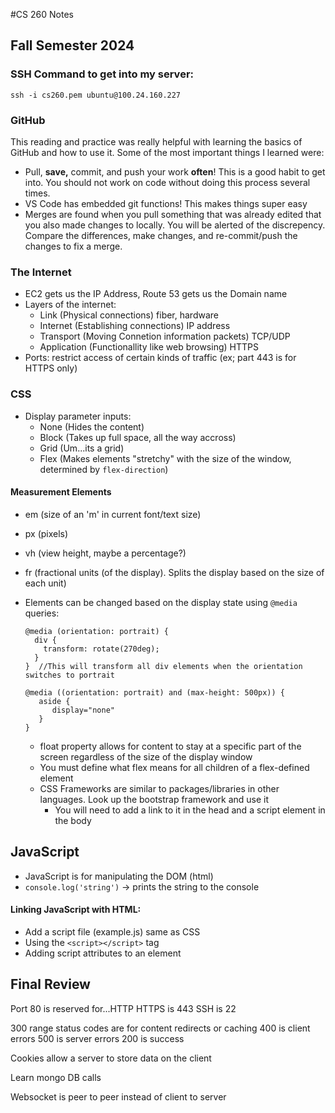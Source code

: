 #CS 260 Notes
## Fall Semester 2024

### SSH Command to get into my server:
`ssh -i cs260.pem ubuntu@100.24.160.227`

### GitHub
This reading and practice was really helpful with learning the basics of GitHub and how to use it. Some of the most important things I learned were:
- Pull, **save,** commit, and push your work __often__! This is a good habit to get into. You should not work on code without doing this process several times.
- VS Code has embedded git functions! This makes things super easy
- Merges are found when you pull something that was already edited that you also made changes to locally. You will be alerted of the discrepency. Compare the differences, make changes, and re-commit/push the changes to fix a merge.

### The Internet
 - EC2 gets us the IP Address, Route 53 gets us the Domain name
 - Layers of the internet:
   - Link (Physical connections) fiber, hardware
   - Internet (Establishing connections) IP address
   - Transport (Moving Connetion information packets) TCP/UDP
   - Application (Functionallity like web browsing) HTTPS
 - Ports: restrict access of certain kinds of traffic (ex; part 443 is for HTTPS only)

### CSS
 - Display parameter inputs:
   - None (Hides the content)
   - Block (Takes up full space, all the way accross)
   - Grid (Um...its a grid)
   - Flex (Makes elements "stretchy" with the size of the window, determined by `flex-direction`)
  
#### Measurement Elements
 - em (size of an 'm' in current font/text size)
 - px (pixels)
 - vh (view height, maybe a percentage?)
 - fr (fractional units (of the display). Splits the display based on the size of each unit)
  
 - Elements can be changed based on the display state using `@media` queries:
   ```
   @media (orientation: portrait) {
     div {
       transform: rotate(270deg);
     }
   }  //This will transform all div elements when the orientation switches to portrait

   @media ((orientation: portrait) and (max-height: 500px)) {
      aside {
         display="none"
      }
   }
   ```
   - float property allows for content to stay at a specific part of the screen regardless of the size of the display window
   - You must define what flex means for all children of a flex-defined element
   - CSS Frameworks are similar to packages/libraries in other languages. Look up the bootstrap framework and use it
     - You will need to add a link to it in the head and a script element in the body
    

## JavaScript
- JavaScript is for manipulating the DOM (html)
- `console.log('string')` -> prints the string to the console
#### Linking JavaScript with HTML:
- Add a script file (example.js) same as CSS
- Using the `<script></script>` tag
- Adding script attributes to an element


## Final Review
Port 80 is reserved for...HTTP 
HTTPS is 443
SSH is 22

300 range status codes are for content redirects or caching
400 is client errors
500 is server errors
200 is success

Cookies allow a server to store data on the client

Learn mongo DB calls

Websocket is peer to peer instead of client to server










